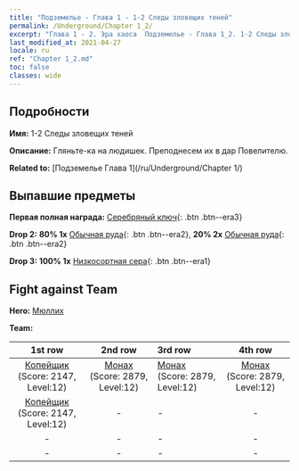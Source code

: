 ```yaml
---
title: "Подземелье - Глава 1 - 1-2 Следы зловещих теней"
permalink: /Underground/Chapter 1_2/
excerpt: "Глава 1 - 2. Эра хаоса  Подземелье - Глава 1_2. 1-2 Следы зловещих теней"
last_modified_at: 2021-04-27
locale: ru
ref: "Chapter 1_2.md"
toc: false
classes: wide
---
```


## Подробности

 **Имя:** 1-2 Следы зловещих теней

 **Описание:** Гляньте-ка на людишек. Преподнесем их в дар Повелителю.

 **Related to:** [Подземелье Глава 1](/ru/Underground/Chapter 1/)

## Выпавшие предметы

 **Первая полная награда:** [Серебряный ключ](/ItemsRU/con_693/){: .btn .btn--era3}

 **Drop 2:** **80% 1x** [Обычная руда](/ItemsRU/mat_6/){: .btn .btn--era2}, **20% 2x** [Обычная руда](/ItemsRU/mat_6/){: .btn .btn--era2}

 **Drop 3:** **100% 1x** [Низкосортная сера](/ItemsRU/mat_3/){: .btn .btn--era1}


## Fight against Team
 **Hero:** [Мюллих](/ru/heroes/Mullich/)

 **Team:**


  | 1st row | 2nd row | 3rd row | 4th row |
  |:----:|:----:|:----|:----:|
  | [Копейщик](/ru/units/Pikeman/) (Score: 2147, Level:12)  | [Монах](/ru/units/Monk/) (Score: 2879, Level:12)  | [Монах](/ru/units/Monk/) (Score: 2879, Level:12)  | [Монах](/ru/units/Monk/) (Score: 2879, Level:12)  |
  | [Копейщик](/ru/units/Pikeman/) (Score: 2147, Level:12)  | - | - | - |
  | - | - | - | - |
  | - | - | - | - |


